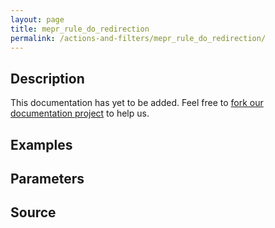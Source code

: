 ```yaml
---
layout: page
title: mepr_rule_do_redirection
permalink: /actions-and-filters/mepr_rule_do_redirection/
---
```


## Description

This documentation has yet to be added. Feel free to [fork our documentation project](https://github.com/caseproof/memberpress-docs) to help us.

## Examples


## Parameters


## Source

